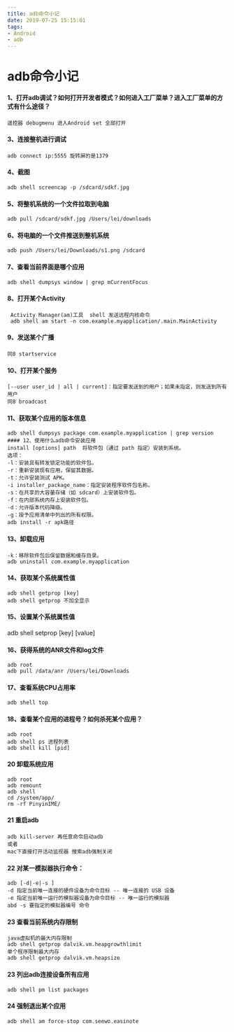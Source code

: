 ```yaml
---
title: adb命令小记
date: 2019-07-25 15:15:01
tags:
- Android
- adb
---
```


# adb命令小记
#### 1、打开adb调试？如何打开开发者模式？如何进入工厂菜单？进入工厂菜单的方式有什么途径？
	遥控器 debugmenu 进入Android set 全部打开
#### 3、连接整机进行调试
	adb connect ip:5555 旋转屏的是1379
#### 4、截图
	adb shell screencap -p /sdcard/sdkf.jpg
#### 5、将整机系统的一个文件拉取到电脑
	adb pull /sdcard/sdkf.jpg /Users/lei/downloads
#### 6、将电脑的一个文件推送到整机系统
	adb push /Users/lei/Downloads/s1.png /sdcard
#### 7、查看当前界面是哪个应用
	adb shell dumpsys window | grep mCurrentFocus
#### 8、打开某个Activity
	 Activity Manager(am)工具  shell 发送远程内核命令
	 adb shell am start -n com.example.myapplication/.main.MainActivity 
#### 9、发送某个广播
	同8 startservice
#### 10、打开某个服务
	[--user user_id | all | current]：指定要发送到的用户；如果未指定，则发送到所有用户
	同8 broadcast
#### 11、获取某个应用的版本信息
	adb shell dumpsys package com.example.myapplication | grep version
	#### 12、使用什么adb命令安装应用
	install [options] path	将软件包（通过 path 指定）安装到系统。
	选项：
	-l：安装具有转发锁定功能的软件包。
	-r：重新安装现有应用，保留其数据。
	-t：允许安装测试 APK。
	-i installer_package_name：指定安装程序软件包名称。
	-s：在共享的大容量存储（如 sdcard）上安装软件包。
	-f：在内部系统内存上安装软件包。
	-d：允许版本代码降级。
	-g：授予应用清单中列出的所有权限。
	adb install -r apk路径
#### 13、卸载应用
	-k：移除软件包后保留数据和缓存目录。
	adb uninstall com.example.myapplication
#### 14、获取某个系统属性值
	adb shell getprop [key]
	adb shell getprop 不加全显示
#### 15、设置某个系统属性值
adb shell setprop [key] [value]
#### 16、获得系统的ANR文件和log文件
	adb root
	adb pull /data/anr /Users/lei/Downloads
#### 17、查看系统CPU占用率
	adb shell top	
#### 18、查看某个应用的进程号？如何杀死某个应用？
	adb root
	adb shell ps 进程列表
	adb shell kill [pid]
#### 20 卸载系统应用 
	adb root
	adb remount
	adb shell
	cd /system/app/
	rm -rf PinyinIME/
#### 21 重启adb
	adb kill-server 再任意命令启动adb
	或者
	mac下直接打开活动监视器 搜索adb强制关闭
#### 22 对某一模拟器执行命令：
	adb [-d|-e|-s ]
	-d 指定当前唯一连接的硬件设备为命令目标 -- 唯一连接的 USB 设备
	-e 指定当前唯一运行的模拟器设备为命令目标 -- 唯一运行的模拟器
	abd -s 要指定的模拟器编号 命令
#### 23 查看当前系统内存限制
	java虚拟机的最大内存限制
	adb shell getprop dalvik.vm.heapgrowthlimit
	单个程序限制最大内存
	adb shell getprop dalvik.vm.heapsize
#### 23 列出adb连接设备所有应用
	adb shell pm list packages
#### 24 强制退出某个应用
	adb shell am force-stop com.seewo.easinote

